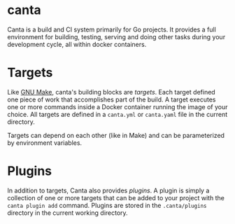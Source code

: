 # canta

Canta is a build and CI system primarily for Go projects. It provides a full environment for building, testing, serving and doing other tasks during your development cycle, all within docker containers.

# Targets

Like [GNU Make](https://www.gnu.org/software/make/), canta's building blocks are _targets_. Each target defined one piece of work that accomplishes part of the build. A target executes one or more commands inside a Docker container running the image of your choice. All targets are defined in a `canta.yml` or `canta.yaml` file in the current directory.

Targets can depend on each other (like in Make) and can be parameterized by environment variables.

# Plugins

In addition to targets, Canta also provides _plugins_. A plugin is simply a collection of one or more targets that can be added to your project with the `canta plugin add` command. Plugins are stored in the `.canta/plugins` directory in the current working directory.
